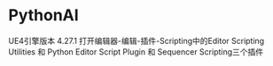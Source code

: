 # PythonAI
UE4引擎版本
  4.27.1
打开编辑器-编辑-插件-Scripting中的Editor Scripting Utilities 和 Python Editor Script Plugin 和 Sequencer Scripting三个插件
